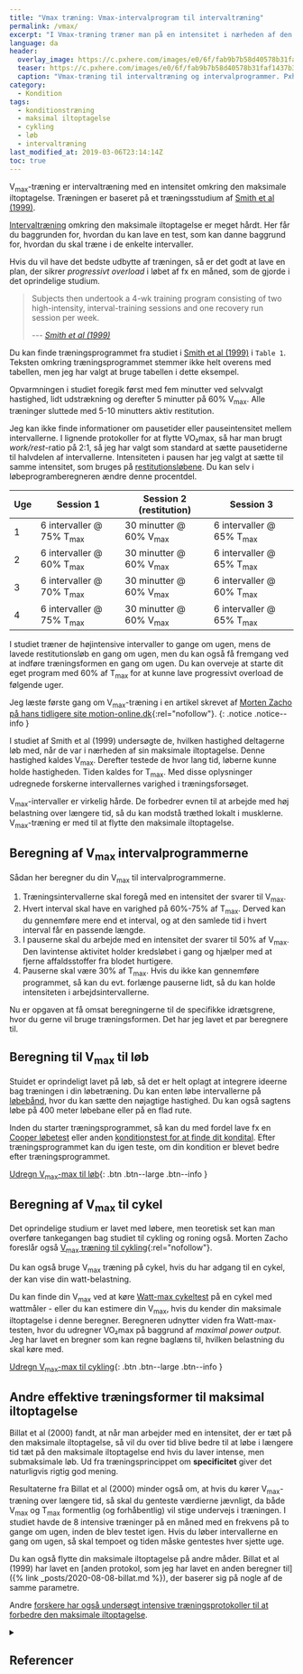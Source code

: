 ```yaml
---
title: "Vmax træning: Vmax-intervalprogram til intervaltræning"
permalink: /vmax/
excerpt: "I Vmax-træning træner man på en intensitet i nærheden af den maksimale iltoptagelse (som er ens maksimale kredsløbskapacitet). Vi har inkluderet en beregner til både løb og cykling."
language: da
header:
  overlay_image: https://c.pxhere.com/images/e0/6f/fab9b7b58d40578b31faf1437b30-1575615.jpg!d
  teaser: https://c.pxhere.com/images/e0/6f/fab9b7b58d40578b31faf1437b30-1575615.jpg!d
  caption: "Vmax-træning til intervaltræning og intervalprogrammer. Pxhere - [via](https://pxhere.com/da/photo/1575615)"
category:
  - Kondition
tags:
  - konditionstræning
  - maksimal iltoptagelse
  - cykling
  - løb
  - intervaltræning
last_modified_at: 2019-03-06T23:14:14Z
toc: true
---
```


V<sub>max</sub>-træning er intervaltræning med en intensitet omkring den maksimale iltoptagelse. Træningen er baseret på et træningsstudium af [Smith et al (1999)](https://journals.lww.com/acsm-msse/Fulltext/1999/06000/Effects_of_4_wk_training_using_Vmax_Tmax_on.19.aspx).

[Intervaltræning](/intervaltraening/) omkring den maksimale iltoptagelse er meget hårdt. Her får du baggrunden for, hvordan du kan lave en test, som kan danne baggrund for, hvordan du skal træne i de enkelte intervaller.

Hvis du vil have det bedste udbytte af træningen, så er det godt at lave en plan, der sikrer _progressivt overload_ i løbet af fx en måned, som de gjorde i det oprindelige studium.

> Subjects then undertook a 4-wk training program consisting of two high-intensity, interval-training sessions and one recovery run session per week.
>
> --- <cite>[Smith et al (1999)](https://journals.lww.com/acsm-msse/Fulltext/1999/06000/Effects_of_4_wk_training_using_Vmax_Tmax_on.19.aspx)</cite>

Du kan finde træningsprogrammet fra studiet i [Smith et al (1999)](https://journals.lww.com/acsm-msse/Fulltext/1999/06000/Effects_of_4_wk_training_using_Vmax_Tmax_on.19.aspx) i `Table 1`. Teksten omkring træningsprogrammet stemmer ikke helt overens med tabellen, men jeg har valgt at bruge tabellen i dette eksempel.

Opvarmningen i studiet foregik først med fem minutter ved selvvalgt hastighed, lidt udstrækning og derefter 5 minutter på 60% V<sub>max</sub>. Alle træninger sluttede med 5-10 minutters aktiv restitution.

Jeg kan ikke finde informationer om pausetider eller pauseintensitet mellem intervallerne. I lignende protokoller for at flytte VO₂max, så har man brugt _work/rest_-ratio på 2:1, så jeg har valgt som standard at sætte pausetiderne til halvdelen af intervallerne. Intensiteten i pausen har jeg valgt at sætte til samme intensitet, som bruges på [restitutionsløbene](/restitutionsloeb/). Du kan selv i løbeprogramberegneren ændre denne procentdel.

| Uge | Session 1 | Session 2 (restitution) | Session 3 |
|-|-|-|-|
| 1 | 6 intervaller @ 75% T<sub>max</sub> | 30 minutter @ 60% V<sub>max</sub> | 6 intervaller @ 65% T<sub>max</sub> |
| 2 | 6 intervaller @ 60% T<sub>max</sub> | 30 minutter @ 60% V<sub>max</sub> | 6 intervaller @ 65% T<sub>max</sub> |
| 3 | 6 intervaller @ 70% T<sub>max</sub> | 30 minutter @ 60% V<sub>max</sub> | 6 intervaller @ 60% T<sub>max</sub> |
| 4 | 6 intervaller @ 75% T<sub>max</sub> | 30 minutter @ 60% V<sub>max</sub> | 6 intervaller @ 65% T<sub>max</sub> |

I studiet træner de højintensive intervaller to gange om ugen, mens de lavede restitutionsløb en gang om ugen, men du kan også få fremgang ved at indføre træningsformen en gang om ugen. Du kan overveje at starte dit eget program med 60% af T<sub>max</sub> for at kunne lave progressivt overload de følgende uger.

Jeg læste første gang om V<sub>max</sub>-træning i en artikel skrevet af [Morten Zacho på hans tidligere site motion-online.dk](https://web.archive.org/web/20110606133951/http://www.motion-online.dk/konditionstraening/kondition_-_artikler/vmax-traening/){:rel="nofollow"}.
{: .notice .notice--info }

I studiet af Smith et al (1999) undersøgte de, hvilken hastighed deltagerne løb med, når de var i nærheden af sin maksimale iltoptagelse. Denne hastighed kaldes V<sub>max</sub>. Derefter testede de hvor lang tid, løberne kunne holde hastigheden. Tiden kaldes for T<sub>max</sub>. Med disse oplysninger udregnede forskerne intervallernes varighed i træningsforsøget.

V<sub>max</sub>-intervaller er virkelig hårde. De forbedrer evnen til at arbejde med høj belastning over længere tid, så du kan modstå træthed lokalt i musklerne. V<sub>max</sub>-træning er med til at flytte den maksimale iltoptagelse.

## Beregning af V<sub>max</sub> intervalprogrammerne

Sådan her beregner du din V<sub>max</sub> til intervalprogrammerne.

1. Træningsintervallerne skal foregå med en intensitet der svarer til V<sub>max</sub>.
2. Hvert interval skal have en varighed på 60%-75% af T<sub>max</sub>. Derved kan du gennemføre mere end et interval, og at den samlede tid i hvert interval får en passende længde.
3. I pauserne skal du arbejde med en intensitet der svarer til 50% af V<sub>max</sub>. Den lavintense aktivitet holder kredsløbet i gang og hjælper med at fjerne affaldsstoffer fra blodet hurtigere.
4. Pauserne skal være 30% af T<sub>max</sub>. Hvis du ikke kan gennemføre programmet, så kan du evt. forlænge pauserne lidt, så du kan holde intensiteten i arbejdsintervallerne.

Nu er opgaven at få omsat beregningerne til de specifikke idrætsgrene, hvor du gerne vil bruge træningsformen. Det har jeg lavet et par beregnere til.

## Beregning til V<sub>max</sub> til løb

Stuidet er oprindeligt lavet på løb, så det er helt oplagt at integrere ideerne bag træningen i din løbetræning. Du kan enten løbe intervallerne på [løbebånd](/loebebaand-udendoers-loeb/), hvor du kan sætte den nøjagtige hastighed. Du kan også sagtens løbe på 400 meter løbebane eller på en flad rute.

Inden du starter træningsprogrammet, så kan du med fordel lave fx en [Cooper løbetest](/cooper-test/) eller anden [konditionstest for at finde dit kondital](/kondition/tests/). Efter træningsprogrammet kan du igen teste, om din kondition er blevet bedre efter træningsprogrammet.

[Udregn V<sub>max</sub>-max til løb](/vmax-loeb/){: .btn .btn--large .btn--info }

## Beregning af V<sub>max</sub> til cykel

Det oprindelige studium er lavet med løbere, men teoretisk set kan man overføre tankegangen bag studiet til cykling og roning også. Morten Zacho foreslår også [V<sub>max</sub> træning til cykling](https://web.archive.org/web/20110606133951/http://www.motion-online.dk/konditionstraening/kondition_-_artikler/vmax-traening/){:rel="nofollow"}.

Du kan også bruge V<sub>max</sub> træning på cykel, hvis du har adgang til en cykel, der kan vise din watt-belastning.

Du kan finde din V<sub>max</sub> ved at køre [Watt-max cykeltest](/kondital-wattmax/) på en cykel med wattmåler - eller du kan estimere din V<sub>max</sub>, hvis du kender din maksimale iltoptagelse i denne beregner. Beregneren udnytter viden fra Watt-max-testen, hvor du udregner VO₂max på baggrund af _maximal power output_. Jeg har lavet en bregner som kan regne baglæns til, hvilken belastning du skal køre med.

[Udregn V<sub>max</sub>-max til cykling](/vmax-cykling/){: .btn .btn--large .btn--info }

## Andre effektive træningsformer til maksimal iltoptagelse

Billat et al (2000) fandt, at når man arbejder med en intensitet, der er tæt på den maksimale iltoptagelse, så vil du over tid blive bedre til at løbe i længere tid tæt på den maksimale iltoptagelse end hvis du laver intense, men submaksimale løb. Ud fra træningsprincippet om **specificitet** giver det naturligvis rigtig god mening.

Resultaterne fra Billat et al (2000) minder også om, at hvis du kører V<sub>max</sub>-træning over længere tid, så skal du genteste værdierne jævnligt, da både V<sub>max</sub> og T<sub>max</sub> formentlig (og forhåbentlig) vil stige undervejs i træningen. I studiet havde de 8 intensive træninger på en måned med en frekvens på to gange om ugen, inden de blev testet igen. Hvis du løber intervallerne en gang om ugen, så skal tempoet og tiden måske gentestes hver sjette uge.

Du kan også flytte din maksimale iltoptagelse på andre måder. Billat et al (1999) har lavet en [anden protokol, som jeg har lavet en anden beregner til]({% link _posts/2020-08-08-billat.md %}), der baserer sig på nogle af de samme parametre.

Andre [forskere har også undersøgt intensive træningsprotokoller til at forbedre den maksimale iltoptagelse](/maksimale-iltoptagelse-vo2max/).

<details markdown="1" class="references">
  <summary><h2 class="references">Referencer</h2></summary>

- Laursen, Paul B., og David G. Jenkins. 2002. “The Scientific Basis for High-Intensity Interval Training: Optimising Training Programmes and Maximising Performance in Highly Trained Endurance Athletes”. Sports Medicine (Auckland, N.Z.) 32 (1): 53–73. <https://doi.org/10.2165/00007256-200232010-00003>.
- Billat, V. L., J. Slawinski, V. Bocquet, A. Demarle, L. Lafitte, P. Chassaing, og J. P. Koralsztein. 2000. “Intermittent Runs at the Velocity Associated with Maximal Oxygen Uptake Enables Subjects to Remain at Maximal Oxygen Uptake for a Longer Time than Intense but Submaximal Runs”. European Journal of Applied Physiology 81 (3): 188–96. <https://doi.org/10.1007/s004210050029>.
- MacDougall, J. D., A. L. Hicks, J. R. MacDonald, R. S. McKelvie, H. J. Green, og K. M. Smith. 1998. “Muscle Performance and Enzymatic Adaptations to Sprint Interval Training”. Journal of Applied Physiology (Bethesda, Md.: 1985) 84 (6): 2138–42. <https://doi.org/10.1152/jappl.1998.84.6.2138>.
- Smith, T. P., L. R. McNaughton, og K. J. Marshall. 1999. “Effects of 4-Wk Training Using Vmax/Tmax on VO2max and Performance in Athletes”. Medicine and Science in Sports and Exercise 31 (6): 892–96. <https://doi.org/10.1097/00005768-199906000-00019>.
- Parra, J., J. A. Cadefau, G. Rodas, N. Amigó, og R. Cussó. 2000. “The Distribution of Rest Periods Affects Performance and Adaptations of Energy Metabolism Induced by High-Intensity Training in Human Muscle”. Acta Physiologica Scandinavica 169 (2): 157–65. <https://doi.org/10.1046/j.1365-201x.2000.00730.x>.
- Stepto, N. K., J. A. Hawley, S. C. Dennis, og W. G. Hopkins. 1999. “Effects of Different Interval-Training Programs on Cycling Time-Trial Performance”. Medicine and Science in Sports and Exercise 31 (5): 736–41. <https://doi.org/10.1097/00005768-199905000-00018>.
</details>
